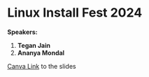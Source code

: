 # Linux Install Fest 2024



**Speakers:** 
1. **Tegan Jain** 
1. **Ananya Mondal** 


[Canva Link](https://www.canva.com/design/DAGS4D7zAx4/irYawHRW0dMfX6ivJPwvDw/edit?utm_content=DAGS4D7zAx4&utm_campaign=designshare&utm_medium=link2&utm_source=sharebutton) to the slides